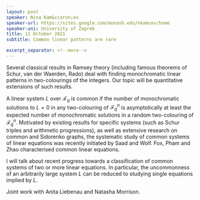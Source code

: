 ```yaml
---
layout: post
speaker: Nina Kam&ccaron;ev
speaker-url: https://sites.google.com/monash.edu/nkamcev/home
speaker-uni: University of Zagreb
title: 11 October 2021
subtitle: Common linear patterns are rare

excerpt_separator: <!--more-->
---
```

Several classical results in Ramsey theory (including famous theorems of Schur, van der Waerden, Rado) deal with finding monochromatic linear patterns in two-colourings of the integers. Our topic will be quantitative extensions of such results.

A linear system $L$ over $\mathcal{F}_q$ is common if the number of monochromatic solutions to $L=0$ in any two-colouring of $\mathcal{F}_q^n$ is asymptotically at least the expected number of monochromatic solutions in a random two-colouring of $\mathcal{F}_q^n$. Motivated by existing results for specific systems (such as Schur triples and arithmetic progressions), as well as extensive research on common and Sidorenko graphs, the systematic study of common systems of linear equations was recently initiated by Saad and Wolf. Fox, Pham and Zhao characterised common linear equations.  

I will talk about recent progress towards a classification of common systems of two or more linear equations. In particular, the uncommonness of an arbitrarily large system $L$ can be reduced to studying single equations implied by $L$.

Joint work with Anita Liebenau and Natasha Morrison.


<!--more-->